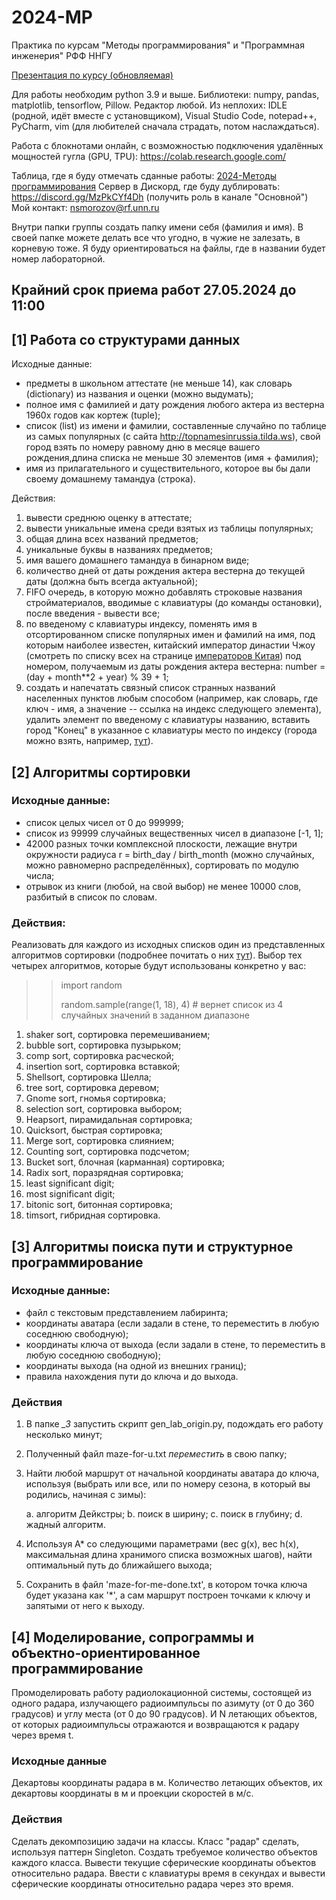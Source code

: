 # 2024-MP

Практика по курсам "Методы программирования" и "Программная инженерия" РФФ ННГУ

[Презентация по курсу (обновляемая)](https://docs.google.com/presentation/d/1wmYjy5QDoYECEHi7NAAINPulU9pLsaIi-aLaUppspps/edit?usp=sharing)

Для работы необходим python 3.9 и выше. Библиотеки: numpy, pandas, matplotlib, tensorflow, Pillow. Редактор любой. Из неплохих: IDLE (родной, идёт вместе с установщиком), Visual Studio Code, notepad++, PyCharm, vim (для любителей сначала страдать, потом наслаждаться).

Работа с блокнотами онлайн, с возможностью подключения удалённых мощностей гугла (GPU, TPU): https://colab.research.google.com/

Таблица, где я буду отмечать сданные работы: [2024-Методы программирования](https://docs.google.com/spreadsheets/d/1ZWUKtqh-tL6q9-Yp9E7JzbmENkRBfSRvh4vgdkGI640/edit?usp=sharing)
Сервер в Дискорд, где буду дублировать: https://discord.gg/MzPkCYf4Dh (получить роль в канале "Основной") Мой контакт: nsmorozov@rf.unn.ru

Внутри папки группы создать папку имени себя (фамилия и имя). В своей папке можете делать все что угодно, в чужие не залезать, в корневую тоже. Я буду ориентироваться на файлы, где в названии будет номер лабораторной.

## Крайний срок приема работ 27.05.2024 до 11:00

## [1] Работа со структурами данных
	
Исходные данные:

- предметы в школьном аттестате (не меньше 14), как словарь (dictionary) из названия и оценки (можно выдумать);  
- полное имя с фамилией и дату рождения любого актера из вестерна 1960х годов как кортеж (tuple);  
- список (list) из имени и фамилии, составленные случайно по таблице из самых популярных (с сайта http://topnamesinrussia.tilda.ws), свой город взять по номеру равному дню в месяце вашего рождения,длина списка не меньше 30 элементов (имя + фамилия);  
- имя из прилагательного и существительного, которое вы бы дали своему домашнему тамандуа (строка).  

Действия:

1) вывести среднюю оценку в аттестате;  
2) вывести уникальные имена среди взятых из таблицы популярных;  
3) общая длина всех названий предметов;
4) уникальные буквы в названиях предметов;  
5) имя вашего домашнего тамандуа в бинарном виде;  
6) количество дней от даты рождения актера вестерна до текущей даты (должна быть всегда актуальной);  
7) FIFO очередь, в которую можно добавлять строковые названия стройматериалов, вводимые с клавиатуры (до команды остановки), после введения - вывести все;  
8) по введеному с клавиатуры индексу, поменять имя в отсортированном списке популярных имен и фамилий на имя, под которым наиболее известен, китайский император династии Чжоу (смотреть по списку всех на странице [императоров Китая](https://ru.wikipedia.org/wiki/%D0%A1%D0%BF%D0%B8%D1%81%D0%BE%D0%BA_%D0%B8%D0%BC%D0%BF%D0%B5%D1%80%D0%B0%D1%82%D0%BE%D1%80%D0%BE%D0%B2_%D0%9A%D0%B8%D1%82%D0%B0%D1%8F)) под номером, получаемым из даты рождения актера вестерна: number = (day + month**2 + year) % 39 + 1;
9) создать и напечатать связный список странных названий населенных пунктов любым способом (например, как словарь, где ключ - имя, а значение -- ссылка на индекс следующего элемента), удалить элемент по введеному с клавиатуры названию, вставить город "Конец" в указанное с клавиатуры место по индексу (города можно взять, например, [тут](https://otvet.mail.ru/question/6569057?ysclid=ltr68erdei646061545)).



## [2] Алгоритмы сортировки

### Исходные данные:

- список целых чисел от 0 до 999999;
- список из 99999 случайных вещественных чисел в диапазоне [-1, 1];
- 42000 разных точки комплексной плоскости, лежащие внутри окружности радиуса r = birth_day / birth_month (можно случайных, можно равномерно распределённых), сортировать по модулю числа;
- отрывок из книги (любой, на свой выбор) не менее 10000 слов, разбитый в список по словам.

### Действия:

Реализовать для каждого из исходных списков один из представленных алгоритмов сортировки (подробнее почитать о них [тут](https://habr.com/en/post/335920/)). Выбор тех четырех алгоритмов, которые будут использованы конкретно у вас: 

>>import random
>>
>>random.sample(range(1, 18), 4) # вернет список из 4 случайных значений в заданном диапазоне

1. shaker sort, сортировка перемешиванием;
2. bubble sort, сортировка пузырьком;
3. comp sort, сортировка расческой;
4. insertion sort, сортировка вставкой;
5. Shellsort, сортировка Шелла;
6. tree sort, сортировка деревом;
7. Gnome sort, гномья сортировка;
8. selection sort, сортировка выбором;
9. Heapsort, пирамидальная сортировка;
10. Quicksort, быстрая сортировка;
11. Merge sort, сортировка слиянием;
12. Counting sort, сортировка подсчетом;
13. Bucket sort, блочная (карманная) сортировка;
14. Radix sort, поразрядная сортировка;
15. least significant digit;
16. most significant digit;
17. bitonic sort, битонная сортировка;
18. timsort, гибридная сортировка.

## [3] Алгоритмы поиска пути и структурное программирование

### Исходные данные:

- файл с текстовым представлением лабиринта;
- координаты аватара (если задали в стене, то переместить в любую соседнюю свободную);
- координаты ключа от выхода (если задали в стене, то переместить в любую соседнюю свободную);
- координаты выхода (на одной из внешних границ);
- правила нахождения пути до ключа и до выхода.

### Действия

1. В папке *_3* запустить скрипт gen_lab_origin.py, подождать его работу несколько минут;
2. Полученный файл maze-for-u.txt *переместить* в свою папку;
3. Найти любой маршрут от начальной координаты аватара до ключа, используя (выбрать или все, или по номеру сезона, в который вы родились, начиная с зимы):

	a. алгоритм Дейкстры;
	b. поиск в ширину;
	c. поиск в глубину;
	d. жадный алгоритм.
	
4. Используя А* со следующими параметрами (вес g(x), вес h(x), максимальная длина хранимого списка возможных шагов), найти оптимальный путь до ближайшего выхода;
5. Сохранить в файл 'maze-for-me-done.txt', в котором точка ключа будет указана как '*', а сам маршрут построен точками к ключу и запятыми от него к выходу.


## [4] Моделирование, сопрограммы и объектно-ориентированное программирование
Промоделировать работу радиолокационной системы, состоящей из одного радара, излучающего радиоимпульсы по азимуту (от 0 до 360 градусов) и углу места (от 0 до 90 градусов). И N летающих объектов, от которых радиоимпульсы отражаются и возвращаются к радару через время t.
### Исходные данные
Декартовы координаты радара в м. Количество летающих объектов, их декартовы координаты в м и проекции скоростей в м/с.
### Действия
Сделать декомпозицию задачи на классы. Класс "радар" сделать, используя паттерн Singleton. Создать требуемое количество объектов каждого класса. Вывести текущие сферические координаты объектов относительно радара. Ввести с клавиатуры время в секундах и вывести сферические координаты относительно радара через это время.
